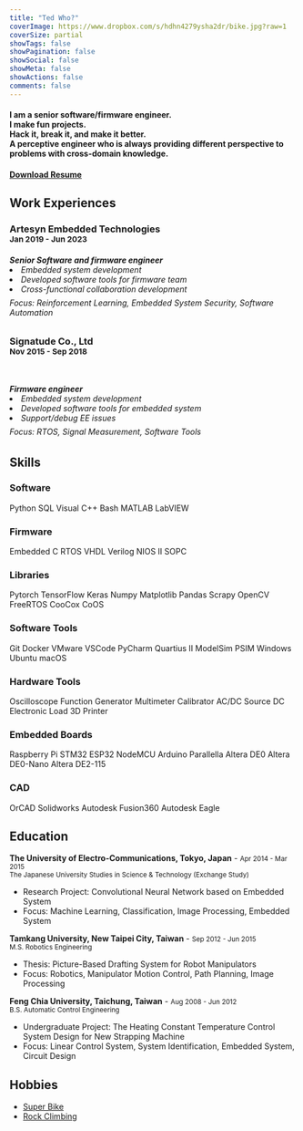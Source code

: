 ```yaml
---
title: "Ted Who?"
coverImage: https://www.dropbox.com/s/hdhn4279ysha2dr/bike.jpg?raw=1
coverSize: partial
showTags: false
showPagination: false
showSocial: false
showMeta: false
showActions: false
comments: false
---
```


<h4 class='text-center'>
    I am a senior software/firmware engineer.
    <br/>
    I make fun projects. 
    <br/>
    Hack it, break it, and make it better. 
    <br/>
    A perceptive engineer who is always providing different perspective to problems with cross-domain knowledge.
</h4>

<h4 class='text-right'>
    <a href='/about/files/CV_TedLi_Job.pdf'>Download Resume</a>
</h4>

## Work Experiences

<div class='display-card experience-card'>
    <h3 class='company'>Artesyn Embedded Technologies</br>
        <small class='dates'>Jan 2019 - Jun 2023</small>
    </h3>
    <h6 class='description'>
        <b>Senior Software and firmware engineer</b>
        <li>Embedded system development</li>
        <li>Developed software tools for firmware team</li>
        <li>Cross-functional collaboration development</li>
        <div style="line-height: 0.5em;"><br/></div>
        Focus: Reinforcement Learning, Embedded System Security, Software Automation
    </h6>
</div>

<div class='display-card experience-card'>
    <h3 class='company'>Signatude Co., Ltd</br>
        <small class='dates'>Nov 2015 - Sep 2018</small>
    </h3>
    <div style="line-height:90%;">
        <br>
    </div>
    <h6 class='description'>
        <b>Firmware engineer</b>
        <li>Embedded system development</li>
        <li>Developed software tools for embedded system</li>
        <li>Support/debug EE issues</li>
        <div style="line-height: 0.5em;"><br/></div>
        Focus: RTOS, Signal Measurement, Software Tools
    </h6>
</div>

## Skills

<div class='display-card skills'>
    <h3 class='skill-category'>Software</h3>
    <span class='tooltip--top' data-tooltip='My primary software language.'>Python</span>
    <span>SQL</span>
    <span>Visual C++</span>
    <span>Bash</span>
    <span>MATLAB</span>
    <span>LabVIEW</span>
</div>

<div class='display-card skills'>
    <h3 class='skill-category'>Firmware</h3>
    <span class='tooltip--top' data-tooltip='My primary firmware language.'>Embedded C</span>
    <span>RTOS</span>
    <span>VHDL</span>
    <span>Verilog</span>
    <span>NIOS II</span>
    <span>SOPC</span>
</div>

<div class='display-card skills'>
    <h3 class='skill-category'>Libraries</h3>
    <span class='tooltip--top' data-tooltip='Mainly use in Artesyn.'>Pytorch</span>
    <span class='tooltip--top' data-tooltip='Mainly use in Artesyn.'>TensorFlow</span>
    <span class='tooltip--top' data-tooltip='Mainly use in Artesyn.'>Keras</span>
    <span>Numpy</span>
    <span>Matplotlib</span>
    <span>Pandas</span>
    <span>Scrapy</span>
    <span>OpenCV</span>
    <span class='tooltip--top' data-tooltip='Mainly use in Artesyn.'>FreeRTOS</span>
    <span class='tooltip--top' data-tooltip='Mainly use in Signatude Co., Ltd.'>CooCox CoOS</span>
</div>

<div class='display-card skills'>
    <h3 class='skill-category'>Software Tools</h3>
    <span>Git</span>
    <span>Docker</span>
    <span>VMware</span>
    <span>VSCode</span>
    <span>PyCharm</span>
    <span>Quartius II</span>
    <span>ModelSim</span>
    <span>PSIM</span>
    <span>Windows</span>
    <span>Ubuntu</span>
    <span>macOS</span>
</div>

<div class='display-card skills'>
    <h3 class='skill-category'>Hardware Tools</h3>
    <span>Oscilloscope</span>
    <span>Function Generator</span>
    <span>Multimeter</span>
    <span>Calibrator</span>
    <span>AC/DC Source</span>
    <span>DC Electronic Load</span>
    <span>3D Printer</span>
</div>

<div class='display-card skills'>
    <h3 class='skill-category'>Embedded Boards</h3>
    <span>Raspberry Pi</span>
    <span>STM32</span>
    <span>ESP32</span>
    <span>NodeMCU</span>
    <span>Arduino</span>
    <span>Parallella</span>
    <span>Altera DE0</span>
    <span>Altera DE0-Nano</span>
    <span>Altera DE2-115</span>
</div>

<div class='display-card skills'>
    <h3 class='skill-category'>CAD</h3>
    <span>OrCAD</span>
    <span>Solidworks</span>
    <span>Autodesk Fusion360</span>
    <span>Autodesk Eagle</span>
</div>

## Education


**The University of Electro-Communications, Tokyo, Japan** - 
<small class='edu-dates'>Apr 2014 - Mar 2015</small> \
<small class='edu-level'>The Japanese University Studies in Science & Technology (Exchange Study)</small>
- Research Project: Convolutional Neural Network based on Embedded System
- Focus: Machine Learning, Classification, Image Processing, Embedded System


**Tamkang University, New Taipei City, Taiwan** - 
<small class='dates'>Sep 2012 - Jun 2015</small> \
<small class='edu-level'>M.S. Robotics Engineering</small>
- Thesis: Picture-Based Drafting System for Robot Manipulators
- Focus: Robotics, Manipulator Motion Control, Path Planning, Image Processing

**Feng Chia University, Taichung, Taiwan** - 
<small class='dates'>Aug 2008 - Jun 2012</small> \
<small class='edu-level'>B.S. Automatic Control Engineering</small>
- Undergraduate Project: The Heating Constant Temperature Control System Design for New Strapping Machine
- Focus: Linear Control System, System Identification, Embedded System, Circuit Design

## Hobbies
- [Super Bike](/hobby/superbike)
- [Rock Climbing](/hobby/rock-climbing)
